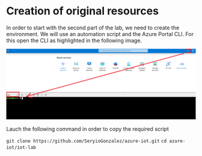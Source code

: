 # Creation of original resources
In order to start with the second part of the lab, we need to create the environment. We will use an automation script and the Azure Portal CLI. For this open the CLI as highlighted in the following image.

![Lab](../images/summary-1.PNG "Summary")

Lauch the following command in order to copy the required script

``git clone https://github.com/SeryioGonzalez/azure-iot.git``
``cd azure-iot/iot-lab``

